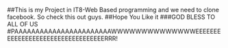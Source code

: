 ##This is my Project in IT8-Web Based programming and we need to clone facebook. So check this out guys.
##Hope You Like it
###GOD BLESS TO ALL OF US
#PAAAAAAAAAAAAAAAAAAAAAAAWWWWWWWWWWWWWWEEEEEEEEEEEEEEEEEEEEEEEEEEEEEEEEEERRR!
